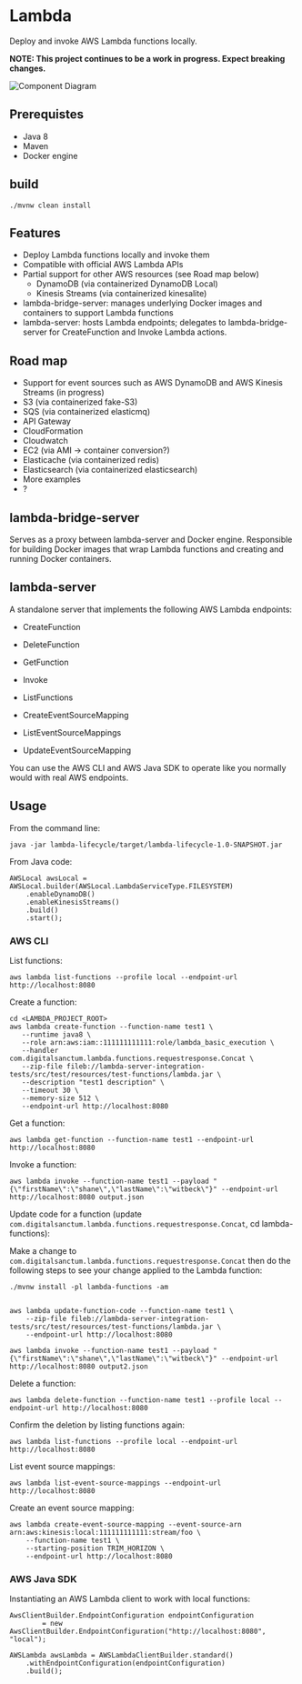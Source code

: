 
# Lambda

Deploy and invoke AWS Lambda functions locally.

**NOTE: This project continues to be a work in progress. Expect breaking changes.**


![Component Diagram](etc/images/component_diagram.png?raw=true "Component Diagram")


## Prerequistes

- Java 8
- Maven
- Docker engine

## build

    ./mvnw clean install
    
## Features
- Deploy Lambda functions locally and invoke them
- Compatible with official AWS Lambda APIs
- Partial support for other AWS resources (see Road map below)
    - DynamoDB (via containerized DynamoDB Local)
    - Kinesis Streams (via containerized kinesalite) 
- lambda-bridge-server: manages underlying Docker images and containers to support Lambda functions
- lambda-server: hosts Lambda endpoints; delegates to lambda-bridge-server for CreateFunction and Invoke Lambda actions. 


## Road map

- Support for event sources such as AWS DynamoDB and AWS Kinesis Streams (in progress)
- S3 (via containerized fake-S3)
- SQS (via containerized elasticmq)
- API Gateway
- CloudFormation
- Cloudwatch
- EC2 (via AMI -> container conversion?)
- Elasticache (via containerized redis)
- Elasticsearch (via containerized elasticsearch)
- More examples
- ?


## lambda-bridge-server

Serves as a proxy between lambda-server and Docker engine. Responsible for building Docker images that wrap Lambda functions 
and creating and running Docker containers.

## lambda-server

A standalone server that implements the following AWS Lambda endpoints:

- CreateFunction
- DeleteFunction
- GetFunction
- Invoke
- ListFunctions

- CreateEventSourceMapping
- ListEventSourceMappings
- UpdateEventSourceMapping


You can use the AWS CLI and AWS Java SDK to operate like you normally would with real AWS endpoints.

## Usage

From the command line:

    java -jar lambda-lifecycle/target/lambda-lifecycle-1.0-SNAPSHOT.jar
    
From Java code:
    
    AWSLocal awsLocal = AWSLocal.builder(AWSLocal.LambdaServiceType.FILESYSTEM)
        .enableDynamoDB()
        .enableKinesisStreams()
        .build()
        .start();    

### AWS CLI
    
List functions:
    
    aws lambda list-functions --profile local --endpoint-url http://localhost:8080
       
Create a function:       
       
    cd <LAMBDA_PROJECT_ROOT>       
    aws lambda create-function --function-name test1 \
       --runtime java8 \
       --role arn:aws:iam::111111111111:role/lambda_basic_execution \
       --handler com.digitalsanctum.lambda.functions.requestresponse.Concat \
       --zip-file fileb://lambda-server-integration-tests/src/test/resources/test-functions/lambda.jar \
       --description "test1 description" \
       --timeout 30 \
       --memory-size 512 \
       --endpoint-url http://localhost:8080
                  
Get a function:       
    
    aws lambda get-function --function-name test1 --endpoint-url http://localhost:8080    
    
Invoke a function:    
    
    aws lambda invoke --function-name test1 --payload "{\"firstName\":\"shane\",\"lastName\":\"witbeck\"}" --endpoint-url http://localhost:8080 output.json    
                
Update code for a function (update `com.digitalsanctum.lambda.functions.requestresponse.Concat`, cd lambda-functions):

Make a change to `com.digitalsanctum.lambda.functions.requestresponse.Concat` then do the following steps to see your
change applied to the Lambda function:

    ./mvnw install -pl lambda-functions -am
            
    
    aws lambda update-function-code --function-name test1 \
        --zip-file fileb://lambda-server-integration-tests/src/test/resources/test-functions/lambda.jar \
        --endpoint-url http://localhost:8080
                    
    aws lambda invoke --function-name test1 --payload "{\"firstName\":\"shane\",\"lastName\":\"witbeck\"}" --endpoint-url http://localhost:8080 output2.json                    
    
Delete a function:

    aws lambda delete-function --function-name test1 --profile local --endpoint-url http://localhost:8080
    
Confirm the deletion by listing functions again:

    aws lambda list-functions --profile local --endpoint-url http://localhost:8080   
    
    
List event source mappings:
    
    aws lambda list-event-source-mappings --endpoint-url http://localhost:8080
    
    
Create an event source mapping:
                          
    aws lambda create-event-source-mapping --event-source-arn arn:aws:kinesis:local:111111111111:stream/foo \
        --function-name test1 \
        --starting-position TRIM_HORIZON \
        --endpoint-url http://localhost:8080
    
    
### AWS Java SDK
    
Instantiating an AWS Lambda client to work with local functions:    
    
    AwsClientBuilder.EndpointConfiguration endpointConfiguration 
            = new AwsClientBuilder.EndpointConfiguration("http://localhost:8080", "local");
            
    AWSLambda awsLambda = AWSLambdaClientBuilder.standard()
        .withEndpointConfiguration(endpointConfiguration)
        .build();
    
        
        
